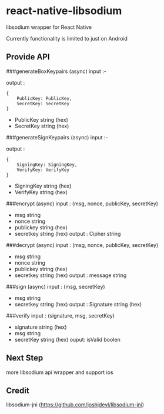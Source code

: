 # react-native-libsodium
libsodium wrapper for React Native

Currently functionality is limited to just on Android

## Provide API

###generateBoxKeypairs (async)
input :-

output :
```
{
    PublicKey: PublicKey,
    SecretKey: SecretKey
}
```
* PublicKey string (hex)
* SecretKey string (hex)

###generateSignKeypairs (async)
input :-

output :
```
{
    SigningKey: SigningKey,
    VerifyKey: VerifyKey
}
```
* SigningKey string (hex)
* VerifyKey string (hex)

###encrypt (async)
input : (msg, nonce, publicKey, secretKey)
* msg string
* nonce string
* publickey string (hex)
* secretkey string (hex)
output : Cipher string

###decrypt (async)
input : (msg, nonce, publicKey, secretKey)
* msg string
* nonce string
* publickey string (hex)
* secretkey string (hex)
output : message string

###sign (async)
input : (msg, secretKey)
* msg string
* secretkey string (hex)
output : Signature string (hex)

###verify
input : (signature, msg, secretKey)
* signature string (hex)
* msg string
* secretKey string (hex)
ouput: isValid boolen

## Next Step
more libsodium api wrapper and support ios

## Credit
libsodium-jni (https://github.com/joshjdevl/libsodium-jni)
